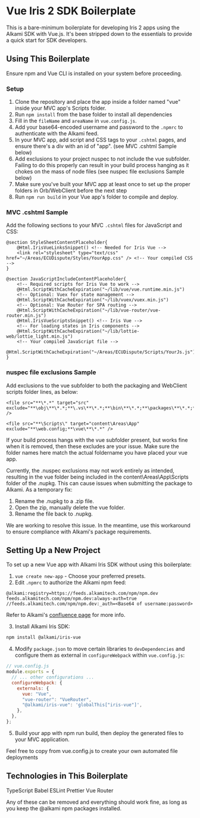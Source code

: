 # Vue Iris 2 SDK Boilerplate

This is a bare-minimum boilerplate for developing Iris 2 apps using the Alkami SDK with Vue.js. It's been stripped down to the essentials to provide a quick start for SDK developers.

## Using This Boilerplate

Ensure npm and Vue CLI is installed on your system before proceeding.

### Setup

1. Clone the repository and place the app inside a folder named "vue" inside your MVC app's Scripts folder.
2. Run `npm install` from the base folder to install all dependencies
3. Fill in the `fileName` and `areaName` in `vue.config.js`.
4. Add your base64-encoded username and password to the `.npmrc` to authenticate with the Alkami feed.
5. In your MVC app, add script and CSS tags to your `.cshtml` pages, and ensure there's a div with an id of "app". (see MVC .cshtml Sample below)
6. Add exclusions to your project nuspec to not include the vue subfolder. Failing to do this properly can result in your build process hanging as it chokes on the mass of node files (see nuspec file exclusions Sample below)
7. Make sure you've built your MVC app at least once to set up the proper folders in Orb/WebClient before the next step
8. Run `npm run build` in your Vue app's folder to compile and deploy.

### MVC .cshtml Sample

Add the following sections to your MVC `.cshtml` files for JavaScript and CSS:

```cshtml
@section StyleSheetContentPlaceholder{
    @Html.IrisVueLinksSnippet() <!-- Needed for Iris Vue -->
    <link rel="stylesheet" type="text/css" href="~/Areas/ECUDispute/Styles/YourApp.css" /> <!-- Your compiled CSS -->
}

@section JavaScriptIncludeContentPlaceholder{
    <!-- Required scripts for Iris Vue to work -->
    @Html.ScriptWithCacheExpiration("~/lib/vue/vue.runtime.min.js")
    <!-- Optional: Vuex for state management -->
    @Html.ScriptWithCacheExpiration("~/lib/vuex/vuex.min.js")
    <!-- Optional: Vue Router for SPA routing -->
    @Html.ScriptWithCacheExpiration("~/lib/vue-router/vue-router.min.js")
    @Html.IrisVueScriptsSnippet() <!-- Iris Vue -->
    <!-- For loading states in Iris components -->
    @Html.ScriptWithCacheExpiration("~/lib/lottie-web/lottie_light.min.js")
    <!-- Your compiled JavaScript file -->
    @Html.ScriptWithCacheExpiration("~/Areas/ECUDispute/Scripts/YourJs.js")
}
```

### nuspec file exclusions Sample

Add exclusions to the vue subfolder to both the packaging and WebClient scripts folder lines, as below:

```
<file src="**\*.*" target="src" exclude="**\obj\**\*.*;**\.vs\**\*.*;**\bin\**\*.*;**\packages\**\*.*;**\.nuget\**\*.*;**\.git\**\*.*;**\.gitignore;**\node_modules\**\*.*;**\.suo;**\.user;**\Tests\**\*.*;**\Test\**\*.*;**\UnitTest\**\*.*;**\UnitTests\**\*.*;**\tools\**\chocolatey*.ps1;**\web.config;**\Scripts\vue\**\*.*" />

<file src="**\Scripts\" target="content\Areas\App" exclude="**\web.config;**\vue\**\*.*" />
```

If your build process hangs with the vue subfolder present, but works fine when it is removed, then these excludes are your issue. Make sure the folder names here match the actual foldername you have placed your vue app.

Currently, the .nuspec exclusions may not work entirely as intended, resulting in the vue folder being included in the content\Areas\App\Scripts folder of the .nupkg. This can cause issues when submitting the package to Alkami. As a temporary fix:

1. Rename the .nupkg to a .zip file.
2. Open the zip, manually delete the vue folder.
3. Rename the file back to .nupkg.

We are working to resolve this issue. In the meantime, use this workaround to ensure compliance with Alkami's package requirements.

## Setting Up a New Project

To set up a new Vue app with Alkami Iris SDK without using this boilerplate:

1. `vue create new-app` - Choose your preferred presets.
2. Edit `.npmrc` to authorize the Alkami npm feed:

```npmrc
@alkami:registry=https://feeds.alkamitech.com/npm/npm.dev
feeds.alkamitech.com/npm/npm.dev:always-auth=true
//feeds.alkamitech.com/npm/npm.dev:_auth=<Base64 of username:password>
```

Refer to Alkami's [confluence page](https://confluence.alkami.com/sdk/common-support-solutions-216493829.html#CommonSupportSolutions-AddingaccesstoAlkami'sprivateNPMfeed) for more info.

3. Install Alkami Iris SDK:

```sh
npm install @alkami/iris-vue
```

4. Modify `package.json` to move certain libraries to `devDependencies` and configure them as external in `configureWebpack` within `vue.config.js`:

```javascript
// vue.config.js
module.exports = {
  // ... other configurations ...
  configureWebpack: {
    externals: {
      vue: "Vue",
      "vue-router": "VueRouter",
      "@alkami/iris-vue": 'globalThis["iris-vue"]',
    },
  },
};
```

5. Build your app with npm run build, then deploy the generated files to your MVC application.

Feel free to copy from vue.config.js to create your own automated file deployments

## Technologies in This Boilerplate

TypeScript
Babel
ESLint
Prettier
Vue Router

Any of these can be removed and everything should work fine, as long as you keep the @alkami npm packages installed.
